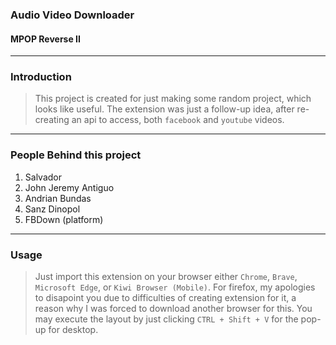 ### Audio Video Downloader
#### MPOP Reverse II

---
### Introduction
> This project is created for just making some random project, which looks like useful. The extension was just a follow-up idea, after re-creating an api to access, both `facebook` and `youtube` videos.

---
### People Behind this project
1. Salvador
2. John Jeremy Antiguo
3. Andrian Bundas
4. Sanz Dinopol
5. FBDown (platform)

---
### Usage
> Just import this extension on your browser either `Chrome`, `Brave`, `Microsoft Edge`, or `Kiwi Browser (Mobile)`. For firefox, my apologies to disapoint you due to difficulties of creating extension for it, a reason why I was forced to download another browser for this. You may execute the layout by just clicking `CTRL + Shift + V` for the pop-up for desktop.